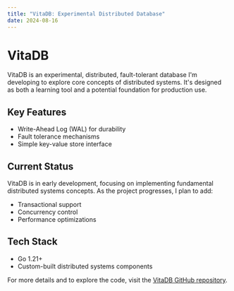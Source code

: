 ```yaml
---
title: "VitaDB: Experimental Distributed Database"
date: 2024-08-16
---
```


# VitaDB

VitaDB is an experimental, distributed, fault-tolerant database I'm developing to explore core concepts of distributed systems. It's designed as both a learning tool and a potential foundation for production use.

## Key Features

- Write-Ahead Log (WAL) for durability
- Fault tolerance mechanisms
- Simple key-value store interface

## Current Status

VitaDB is in early development, focusing on implementing fundamental distributed systems concepts. As the project progresses, I plan to add:

- Transactional support
- Concurrency control
- Performance optimizations

## Tech Stack

- Go 1.21+
- Custom-built distributed systems components

For more details and to explore the code, visit the [VitaDB GitHub repository](https://github.com/joobisb/vitadb).
